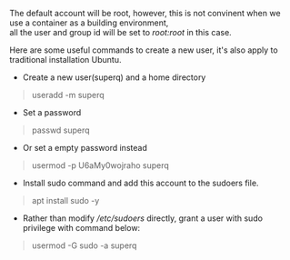 The default account will be root, however, this is not convinent when we use a container as a building environment,  
all the user and group id will be set to *root:root* in this case.  

Here are some useful commands to create a new user, it's also apply to traditional installation Ubuntu.  

* Create a new user(superq) and a home directory
> useradd -m superq

* Set a password
> passwd superq

* Or set a empty password instead
> usermod -p U6aMy0wojraho superq

* Install sudo command and add this account to the sudoers file.
> apt install sudo -y

* Rather than modify */etc/sudoers* directly, grant a user with sudo privilege with command below: 
> usermod -G sudo -a superq
